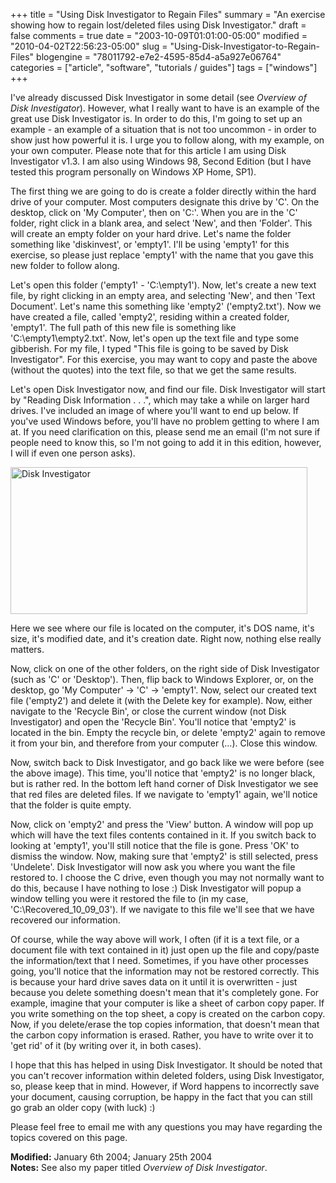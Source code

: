 +++
title = "Using Disk Investigator to Regain Files"
summary = "An exercise showing how to regain lost/deleted files using Disk Investigator."
draft = false
comments = true
date = "2003-10-09T01:01:00-05:00"
modified = "2010-04-02T22:56:23-05:00"
slug = "Using-Disk-Investigator-to-Regain-Files"
blogengine = "78011792-e7e2-4595-85d4-a5a927e06764"
categories = ["article", "software", "tutorials / guides"]
tags = ["windows"]
+++

<p>
I&#39;ve already discussed Disk Investigator in some detail (see <em>Overview of Disk Investigator</em>). However, what I really want to have is an example of the great use Disk Investigator is. In order to do this, I&#39;m going to set up an example - an example of a situation that is not too uncommon - in order to show just how powerful it is. I urge you to follow along, with my example, on your own computer. Please note that for this article I am using Disk Investigator v1.3. I am also using Windows 98, Second Edition (but I have tested this program personally on Windows XP Home, SP1).
</p>
<p>
The first thing we are going to do is create a folder directly within the hard drive of your computer. Most computers designate this drive by &#39;C&#39;. On the desktop, click on &#39;My Computer&#39;, then on &#39;C:&#39;. When you are in the &#39;C&#39; folder, right click in a blank area, and select &#39;New&#39;, and then &#39;Folder&#39;. This will create an empty folder on your hard drive. Let&#39;s name the folder something like &#39;diskinvest&#39;, or &#39;empty1&#39;. I&#39;ll be using &#39;empty1&#39; for this exercise, so please just replace &#39;empty1&#39; with the name that you gave this new folder to follow along.
</p>
<p>
Let&#39;s open this folder (&#39;empty1&#39; - &#39;C:\empty1&#39;). Now, let&#39;s create a new text file, by right clicking in an empty area, and selecting &#39;New&#39;, and then &#39;Text Document&#39;. Let&#39;s name this something like &#39;empty2&#39; (&#39;empty2.txt&#39;). Now we have created a file, called &#39;empty2&#39;, residing within a created folder, &#39;empty1&#39;. The full path of this new file is something like &#39;C:\empty1\empty2.txt&#39;. Now, let&#39;s open up the text file and type some gibberish. For my file, I typed &quot;This file is going to be saved by Disk Investigator&quot;. For this exercise, you may want to copy and paste the above (without the quotes) into the text file, so that we get the same results.
</p>
<p>
Let&#39;s open Disk Investigator now, and find our file. Disk Investigator will start by &quot;Reading Disk Information . . .&quot;, which may take a while on larger hard drives. I&#39;ve included an image of where you&#39;ll want to end up below. If you&#39;ve used Windows before, you&#39;ll have no problem getting to where I am at. If you need clarification on this, please send me an email (I&#39;m not sure if people need to know this, so I&#39;m not going to add it in this edition, however, I will if even one person asks).
</p>
<p>
<a href="/files/images/diskinvest01.jpg" onclick="window.open(this.href);return false;"><img style="width: 475px; height: 235px" src="/files/images/diskinvest01t.jpg" alt="Disk Investigator" title="Disk Investigator" /></a>
</p>
<p>
Here we see where our file is located on the computer, it&#39;s DOS name, it&#39;s size, it&#39;s modified date, and it&#39;s creation date. Right now, nothing else really matters.
</p>
<p>
Now, click on one of the other folders, on the right side of Disk Investigator (such as &#39;C&#39; or &#39;Desktop&#39;). Then, flip back to Windows Explorer, or, on the desktop, go &#39;My Computer&#39; -&gt; &#39;C&#39; -&gt; &#39;empty1&#39;. Now, select our created text file (&#39;empty2&#39;) and delete it (with the Delete key for example). Now, either navigate to the &#39;Recycle Bin&#39;, or close the current window (not Disk Investigator) and open the &#39;Recycle Bin&#39;. You&#39;ll notice that &#39;empty2&#39; is located in the bin. Empty the recycle bin, or delete &#39;empty2&#39; again to remove it from your bin, and therefore from your computer (...). Close this window.
</p>
<p>
Now, switch back to Disk Investigator, and go back like we were before (see the above image). This time, you&#39;ll notice that &#39;empty2&#39; is no longer black, but is rather red. In the bottom left hand corner of Disk Investigator we see that red files are deleted files. If we navigate to &#39;empty1&#39; again, we&#39;ll notice that the folder is quite empty.
</p>
<p>
Now, click on &#39;empty2&#39; and press the &#39;View&#39; button. A window will pop up which will have the text files contents contained in it. If you switch back to looking at &#39;empty1&#39;, you&#39;ll still notice that the file is gone. Press &#39;OK&#39; to dismiss the window. Now, making sure that &#39;empty2&#39; is still selected, press &#39;Undelete&#39;. Disk Investigator will now ask you where you want the file restored to. I choose the C drive, even though you may not normally want to do this, because I have nothing to lose :) Disk Investigator will popup a window telling you were it restored the file to (in my case, &#39;C:\Recovered_10_09_03&#39;). If we navigate to this file we&#39;ll see that we have recovered our information.
</p>
<p>
Of course, while the way above will work, I often (if it is a text file, or a document file with text contained in it) just open up the file and copy/paste the information/text that I need. Sometimes, if you have other processes going, you&#39;ll notice that the information may not be restored correctly. This is because your hard drive saves data on it until it is overwritten - just because you delete something doesn&#39;t mean that it&#39;s completely gone. For example, imagine that your computer is like a sheet of carbon copy paper. If you write something on the top sheet, a copy is created on the carbon copy. Now, if you delete/erase the top copies information, that doesn&#39;t mean that the carbon copy information is erased. Rather, you have to write over it to &#39;get rid&#39; of it (by writing over it, in both cases).
</p>
<p>
I hope that this has helped in using Disk Investigator. It should be noted that you can&#39;t recover information within deleted folders, using Disk Investigator, so, please keep that in mind. However, if Word happens to incorrectly save your document, causing corruption, be happy in the fact that you can still go grab an older copy (with luck) :)
</p>
<p>
Please feel free to email me with any questions you may have regarding the topics covered on this page.
</p>
<p>
<strong>Modified:</strong> January 6th 2004; January 25th 2004<br />
<strong>Notes:</strong> See also my paper titled <em>Overview of Disk Investigator</em>.
</p>

